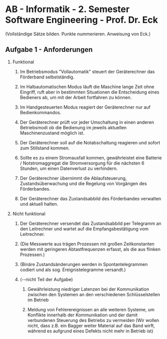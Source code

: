﻿<h1>
	AB - Informatik - 2. Semester <br/>
	Software Engineering - Prof. Dr. Eck
</h1>

(Vollständige Sätze bilden. Punkte nummerieren. Anweisung von Eck.)

## Aufgabe 1 - Anforderungen

1. Funktional

   1. Im Betriebsmodus "Vollautomatik" steuert der Geräterechner das Förderband
    selbstständig.

   2. Im Halbautomatischen Modus läuft die Maschine lange Zeit ohne Eingriff,
      ruft aber in bestimmten Situationen die Entscheidung eines Bedieners ab,
      um mit der Arbeit fortfahren zu können.

   3. Im Handgesteuerten Modus reagiert der Geräterechner nur auf
      Bedienkommandos.

   4. Der Geräterechner prüft vor jeder Umschaltung in einen anderen
      Betriebsmodi ob die Bedienung im jeweils aktuellen Maschinenzustand
      möglich ist.

   5. Der Geräterechner soll auf die Notabschaltung reagieren und sofort zum
      Stillstand kommen.

   6. Sollte es zu einem Stromausfall kommen, gewährleistet eine Batterie /
      Notstromaggregat die Stromversorgung für die nächsten 6 Stunden, um einen
      Datenverlust zu verhindern.

   7. Der Geräterechner übernimmt die Ablaufsteuerung, Zustandsüberwachung und
      die Regelung von Vorgängen des Förderbandes.

   8. Der Geräterechner das Zustandsabbild des Förderbandes verwalten und
      aktuell halten.

2. Nicht funktional

   1. Der Geräterechner versendet das Zustandsabbild per Telegramm an den
      Leitrechner und wartet auf die Empfangsbestätigung vom Leitrechner.

   2. (Die Messwerte aus trägen Prozessen mit großen Zeitkonstanten werden mit
      geringeren Abtastfrequenzen erfasst, als die aus flinken Prozessen.)

   3. (Binäre Zustandsänderungen werden in Spontantelegrammen codiert und als
      sog. Ereignistelegramme versandt.)

   4. (--nicht Teil der Aufgabe)

      1. Gewährleistung niedriger Latenzen bei der Kommunikation zwischen den
         Systemen an den verschiedenen Schlüsselstellen im Betrieb

      2. Meldung von Fehlerereignissen an alle weiteren Systeme, um Konflikte
         innerhalb der Kommunikation und der damit verbundenen Steuerung des
         Betriebs zu vermeiden (Wir wollen nicht, dass z.B. ein Bagger weiter
         Material auf das Band wirft, während es aufgrund eines Defekts nicht
         mehr in Betrieb ist)
